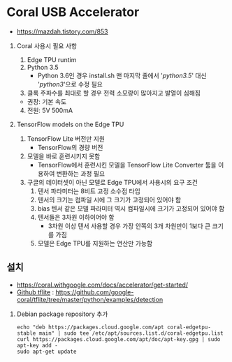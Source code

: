 # Coral USB Accelerator
* https://mazdah.tistory.com/853
  
1. Coral 사용시 필요 사항
   1. Edge TPU runtim
   2. Python 3.5
      * Python 3.6인 경우 install.sh 맨 마지막 줄에서 '<i>python3.5</i>' 대신 '<i>python3</i>'으로 수정 필요
   3. 클록 주파수를 최대로 할 경우 전력 소모량이 많아지고 발열이 심해짐
     * 권장: 기본 속도
   4. 전원: 5V 500mA

2. TensorFlow models on the Edge TPU
   1. TensorFlow Lite 버전만 지원
      * TensorFlow의 경량 버전
   2. 모델을 바로 훈련시키지 못함
      * TensorFlow에서 훈련시킨 모델을 TensorFlow Lite Converter 툴을 이용하여 변환하는 과정 필요
   3. 구글의 데이터셋이 아닌 모델로 Edge TPU에서 사용시의 요구 조건
      1. 텐서 파라미터는 8비트 고정 소수점 타입
      2. 텐서의 크기는 컴파일 시에 그 크기가 고정되어 있어야 함
      3. bias 텐서 같은 모델 파라미터 역시 컴파일시에 크기가 고정되어 있어야 함
      4. 텐서들은 3차원 이하이어야 함
         * 3차원 이상 텐서 사용할 경우 가장 안쪽의 3개 차원만이 1보다 큰 크기를 가짐
      5. 모델은 Edge TPU를 지원하는 연산만 가능함

  ## 설치
  - https://coral.withgoogle.com/docs/accelerator/get-started/
  - [Github tflite](https://github.com/google-coral/tflite/tree/master/python/examples/detection) : https://github.com/google-coral/tflite/tree/master/python/examples/detection

  1. Debian package repository 추가
     <pre><code>echo "deb https://packages.cloud.google.com/apt coral-edgetpu-stable main" | sudo tee /etc/apt/sources.list.d/coral-edgetpu.list
     curl https://packages.cloud.google.com/apt/doc/apt-key.gpg | sudo apt-key add -
     sudo apt-get update
     </code></pre>
     <pre><code>
     </code></pre>
     <pre><code>
     </code></pre>
     <pre><code>
     </code></pre>
     <pre><code>
     </code></pre>
     <pre><code>
     </code></pre>
     <pre><code>
     </code></pre>
     <pre><code>
     </code></pre>
